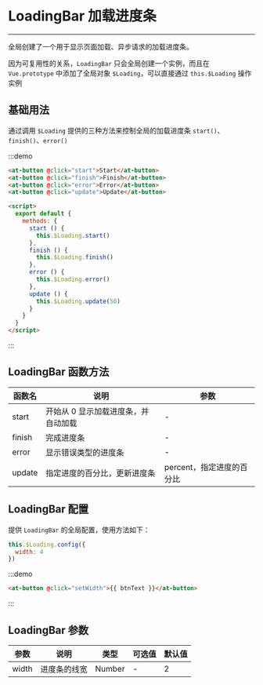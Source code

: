 
# LoadingBar 加载进度条

----

全局创建了一个用于显示页面加载、异步请求的加载进度条。

因为可复用性的关系，`LoadingBar` 只会全局创建一个实例，而且在 `Vue.prototype` 中添加了全局对象 `$Loading`，可以直接通过 `this.$Loading` 操作实例

## 基础用法

通过调用 `$Loading` 提供的三种方法来控制全局的加载进度条 `start()`、`finish()`、`error()`

:::demo
```html
<at-button @click="start">Start</at-button>
<at-button @click="finish">Finish</at-button>
<at-button @click="error">Error</at-button>
<at-button @click="update">Update</at-button>

<script>
  export default {
    methods: {
      start () {
        this.$Loading.start()
      },
      finish () {
        this.$Loading.finish()
      },
      error () {
        this.$Loading.error()
      },
      update () {
        this.$Loading.update(50)
      }
    }
  }
</script>
```
:::

## LoadingBar 函数方法

| 函数名      | 说明          | 参数      |
|---------- |-------------- |---------- |
| start | 开始从 0 显示加载进度条，并自动加载 | - |
| finish | 完成进度条 | - |
| error | 显示错误类型的进度条 | - |
| update | 指定进度的百分比，更新进度条 | percent，指定进度的百分比 |

## LoadingBar 配置

提供 `LoadingBar` 的全局配置，使用方法如下：

```js
this.$Loading.config({
  width: 4
})
```

:::demo
```html
<at-button @click="setWidth">{{ btnText }}</at-button>
```
:::

## LoadingBar 参数

| 参数      | 说明          | 类型      | 可选值                           | 默认值  |
|---------- |-------------- |---------- |--------------------------------  |-------- |
| width | 进度条的线宽 | Number | - | 2 |

<script>
export default {
  data () {
    return {
      isSetWidth: false,
      btnText: '设置线宽为 4px'
    }
  },
  methods: {
    start () {
      this.$Loading.start()
    },
    finish () {
      this.$Loading.finish()
    },
    error () {
      this.$Loading.error()
    },
    update () {
      this.$Loading.update(50)
    },
    setWidth () {
      if (this.isSetWidth) {
        this.isSetWidth = false
        this.btnText = '设置线宽为 4px'
        this.$Loading.config({
          width: 2
        })
      } else {
        this.isSetWidth = true
        this.btnText = '取消设置线宽'
        this.$Loading.config({
          width: 4
        })
      }
    }
  }
}
</script>
